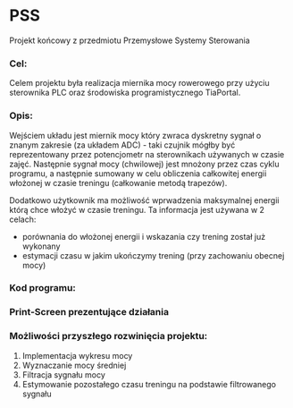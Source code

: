 # PSS

Projekt końcowy z przedmiotu Przemysłowe Systemy Sterowania

### Cel:

Celem projektu była realizacja miernika mocy rowerowego przy użyciu sterownika PLC oraz środowiska programistycznego TiaPortal. 

### Opis:

Wejściem układu jest miernik mocy który zwraca dyskretny sygnał o znanym zakresie (za układem ADC) - taki czujnik mógłby być reprezentowany przez potencjometr na sterownikach używanych w czasie zajęć. Następnie sygnał mocy (chwilowej) jest mnożony przez czas cyklu programu, a następnie sumowany w celu obliczenia całkowitej energii włożonej w czasie treningu (całkowanie metodą trapezów).

Dodatkowo użytkownik ma możliwość wprwadzenia maksymalnej energii którą chce włożyć w czasie treningu. Ta informacja jest używana w 2 celach:
  - porównania do włożonej energii i wskazania czy trening został już wykonany
  - estymacji czasu w jakim ukończymy trening (przy zachowaniu obecnej mocy)
  
  
### Kod programu:

### Print-Screen prezentujące działania
  
### Możliwości przyszłego rozwinięcia projektu:
1. Implementacja wykresu mocy
2. Wyznaczanie mocy średniej
3. Filtracja sygnału mocy
4. Estymowanie pozostałego czasu treningu na podstawie filtrowanego sygnału
